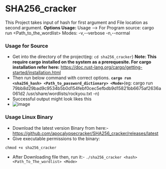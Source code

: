 # SHA256_cracker
This Project takes input of hash for first argument and File location as second argument.
**Options Usage:**
Usage --> For Program source: cargo run <hash> <Path_to_the_wordlist> <Mode> 
Modes:
 -v,--verbose
 -n,--normal
### Usage for Source
- Get into the directory of the project(eg: `cd sha256_cracker`)
**Note: This require cargo installed on the system as a prerequesite. For cargo installation refer here:** https://doc.rust-lang.org/cargo/getting-started/installation.html
- Then run below command with correct options.
**`cargo run <sha256_hash> <Path_to_password_dictionary> <Mode>`**(eg: cargo run 79bb8d29bad9c9534b5b0d154febf0cec5efbdb9d15821bb6675af2636a061d2 /usr/share/wordlists/rockyou.txt -n)
- Successful output might look likes this
- ![image](https://github.com/user-attachments/assets/cf13f716-801e-49aa-bc51-ba1e8bb7997a)
### Usage Linux Binary
- Download the latest version  Binary from here:- https://github.com/apocalypsecracker/SHA256_cracker/releases/latest
- Give executable permissions to the binary:
```
chmod +x sha256_cracker
```
- After Downloading file then, run it:- `./sha256_cracker <hash> <Path_To_The_wordlist> <Mode>`

 

